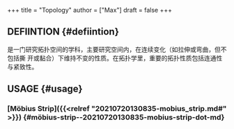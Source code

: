+++
title = "Topology"
author = ["Max"]
draft = false
+++

## DEFIINTION {#defiintion}

是一门研究拓扑空间的学科，主要研究空间内，在连续变化（如拉伸或弯曲，但不包括撕
开或黏合）下维持不变的性质。在拓扑学里，重要的拓扑性质包括连通性与紧致性。


## USAGE {#usage}


### [Möbius Strip]({{<relref "20210720130835-mobius_strip.md#" >}}) {#möbius-strip--20210720130835-mobius-strip-dot-md}
